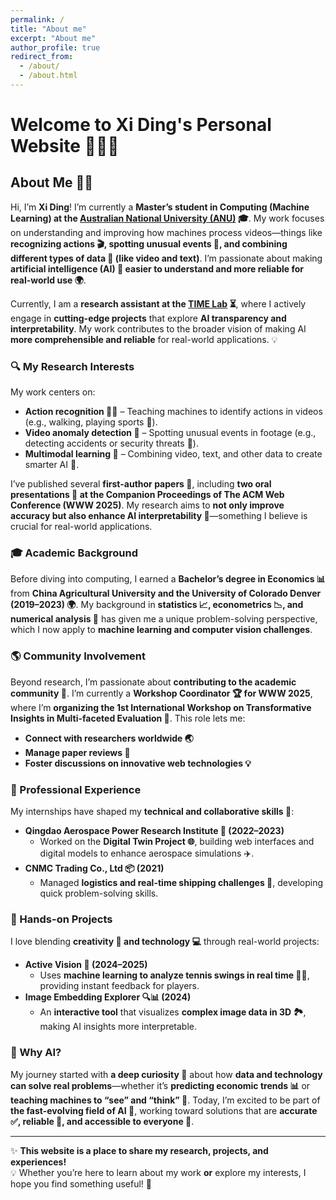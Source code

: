 ```yaml
---
permalink: /
title: "About me"
excerpt: "About me"
author_profile: true
redirect_from: 
  - /about/
  - /about.html
---
```

# Welcome to Xi Ding's Personal Website 👋👋👋

## About Me 🏄‍♂️
Hi, I’m **Xi Ding**! I’m currently a **Master’s student in Computing (Machine Learning) at the [Australian National University (ANU)](https://www.anu.edu.au) 🎓**. My work focuses on understanding and improving how machines process videos—things like **recognizing actions 🎬, spotting unusual events 🚨, and combining different types of data 🔄 (like video and text)**. I’m passionate about making **artificial intelligence (AI) 🤖 easier to understand and more reliable for real-world use 🌍**. 

Currently, I am a **research assistant at the [TIME Lab](https://time.anu.edu.au/) ⏳**, where I actively engage in **cutting-edge projects** that explore **AI transparency and interpretability**. My work contributes to the broader vision of making AI **more comprehensible and reliable** for real-world applications. 💡

### 🔍 My Research Interests
My work centers on:
- **Action recognition 🏃‍♂️** – Teaching machines to identify actions in videos (e.g., walking, playing sports 🏀).
- **Video anomaly detection 🔎** – Spotting unusual events in footage (e.g., detecting accidents or security threats 🚧).
- **Multimodal learning 🧠** – Combining video, text, and other data to create smarter AI 🤯.

I’ve published several **first-author papers 📄**, including **two oral presentations 🎤 at the Companion Proceedings of The ACM Web Conference (WWW 2025)**. My research aims to **not only improve accuracy but also enhance AI interpretability 🧐**—something I believe is crucial for real-world applications.

### 🎓 Academic Background
Before diving into computing, I earned a **Bachelor’s degree in Economics 📊** from **China Agricultural University and the University of Colorado Denver (2019–2023) 🌍**. My background in **statistics 📈, econometrics 📉, and numerical analysis 🔢** has given me a unique problem-solving perspective, which I now apply to **machine learning and computer vision challenges**. 

### 🌎 Community Involvement 
Beyond research, I’m passionate about **contributing to the academic community 👥**. I’m currently a **Workshop Coordinator 🏆 for WWW 2025**, where I’m **organizing the 1st International Workshop on Transformative Insights in Multi-faceted Evaluation 🔬**. This role lets me:
- **Connect with researchers worldwide 🌏** 
- **Manage paper reviews 📝**
- **Foster discussions on innovative web technologies 💡**

### 💼 Professional Experience
My internships have shaped my **technical and collaborative skills 🤝**:
- **Qingdao Aerospace Power Research Institute 🚀 (2022–2023)**  
  - Worked on the **Digital Twin Project 🌐**, building web interfaces and digital models to enhance aerospace simulations ✈️.
- **CNMC Trading Co., Ltd 📦 (2021)**  
  - Managed **logistics and real-time shipping challenges 🚢**, developing quick problem-solving skills.

### 🚀 Hands-on Projects
I love blending **creativity 🎨 and technology 💻** through real-world projects:
- **Active Vision 🎾 (2024–2025)**  
  - Uses **machine learning to analyze tennis swings in real time 🎥🏸**, providing instant feedback for players.
- **Image Embedding Explorer 🔍📊 (2024)**  
  - An **interactive tool** that visualizes **complex image data in 3D 🏞️**, making AI insights more interpretable.

### 📢 Why AI?  
My journey started with **a deep curiosity 🤔** about how **data and technology can solve real problems**—whether it’s **predicting economic trends 📊** or **teaching machines to “see” and “think” 🧠**. Today, I’m excited to be part of **the fast-evolving field of AI 🚀**, working toward solutions that are **accurate ✅, reliable 🔐, and accessible to everyone 💌**.

---
✨ **This website is a place to share my research, projects, and experiences!**  
💡 Whether you’re here to learn about my work **or** explore my interests, I hope you find something useful! 🚀  
